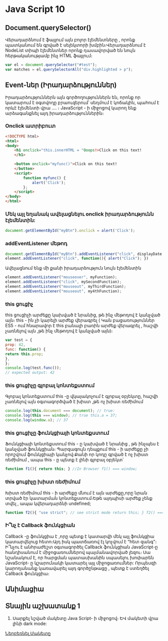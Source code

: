 # Java Script 10

## Document.querySelector()

Վերադարձնում է ֆայլում այն բոլոր էլեմենտները , որոնք պատկանում են գրված է սելեկտորի խմբին։Վերադարձնում է NodeList տիպի էլեմենտներ որոնք դասավորված են նույն հերթականությամբ ինչ HTML ֆայլում։

```js
var el = document.querySelector("#test");
var matches = el.querySelectorAll("div.highlighted > p");
```

## Event-ներ (Իրադարձություններ)

Իրադարձություններն այն գործողություններն են, որոնք որ կատարում է օգտվողը բրաուզերում՝ սեղմում է կոճակին, պահում է որևէ էլեմենտի վրա ․․․․ ։ JavaScript - ի միջոցով կարող ենք արձագանքնել այդ իրադարձություններին։
### Onclick ատրիբուտ

```html
<!DOCTYPE html>
<html>
<body>
    <h1 onclick="this.innerHTML = "Ooops!>Click on this text!
    </h1>

    <button onclick="myfunc()">Click on this text!
    </button>
    <script>
        function myfunc() {
            alert('Click');
        };
    </script>
</body>
</html>
```
### Մեկ այլ եղանակ ավելացնելու onclick իրադարձությունն էլեմենտին:

```js
document.getElementById("myBtn").onclick = alert('Click');
```
### addEventListener մեթոդ



```js
document.getElementById("myBtn").addEventListener("click", displayDate <function>)
element.addEventListener("click", function(){ alert("Click"); })  
```
Ավելացնում ենք մի քանի իրադարձություն նույն էլեմենտին

```js
element.addEventListener("mouseover", myFunction);
element.addEventListener("click", mySecondFunction);
element.addEventListener("mouseout", myThirdFunction);
element.addEventListener("mouseout", my4thFunction);
```

### this ցուցիչ

this ցուցիչի արժեքը կախված է նրանից, թե ինչ մեթոդով է կանչված այն։ this - ին չի կարելի արժեք վերագրել ( Կան բացառություններ ES5 - ում հնարավոր է this բանալի բառին արժեք վերագրել , հաշվի չառնելով այն ,թե ինչ մեթոդով է կանչված այն)։
```js
var test = {
prop: 42,
func: function() {
return this.prop;
},
};
console.log(test.func());
// expected output: 42  
```
### this ցուցիչը գլոբալ կոնտեքստում
Գլոբալ կոնտեքստում this -ը վկայակոչում է գլոբալ օբյեկտը, հաշվի չառնելով այն օգտագործված է խիստ ,թե ոչ խիստ ռեժիմում
```js
console.log(this.document === document); // true:
console.log(this === window); // true this.a = 37;
console.log(window.a); // 37
```
### this ցուցիչը ֆունկցիայի կոնտեքստում

Ֆունկցիայի կոնտեքստում this - ը կախված է նրանից , թե ինչպես է կանչված ֆունկցիան։ Պարզագույն դեպքում this - ի արժեքը չի որոշվում ֆունկցիայի կանչով։Քանի որ կոդը գրված է ոչ խիստ ռեժիմում , ապա this - ը պետք է լինի գլոբալ օբյեկտ՝
```js
function f1(){ return this; } //In Browser f1() === window;
```

### this ցուցիչը խիստ ռեժիմում
Խիստ ռեժիմում this - ի արժեքը մնում է այն արժեքը,որը նրան տրված էր կատարման կոնտեքստում։Եթե այդպիսի արժեք չենք տվել , ապա կվերադարձնի undefined;
```js
function f2(){ "use strict"; // see strict mode return this; } f2() === undefined;
```
### Ի՞նչ է Callback ֆունկցիան
Callback -ը ֆունկցիա է ,որը պետք է կատարվի մեկ այլ ֆունկցիա կատարվելուց հետո։Այդ իսկ պատճառով էլ կոչվում է “հետ զանգ”։
Ի՞նչու է անհրաժեշտ օգտագործել Callback ֆունկցիան
JavaScript-ը հանդիսանում է միջոցառումներով պայմանավորված լեզու։ Սա նշանակում է, որ հարցման պատասխանին սպասելու խոփարեն JavaScript- ը կշարունակի կատարել այլ միջոցառումներ: Որպեսզի կարողանանք կառավարել այդ գործընթացը , պետք է ստեղծել Callback ֆունկցիա։

## Անիմացիա

## Տնային աշխատանք 1

1. Սարքել նշված մակետը Java Script- ի միջոցով։ ԵՎ մակետի վրա լինի dark mode: 

<a href="./files/Resume_Portfolio.psd" rel="nofollow" target="_blank" class="btn btn-success btn-lg">Ներբեռնել Մակետը</a>
